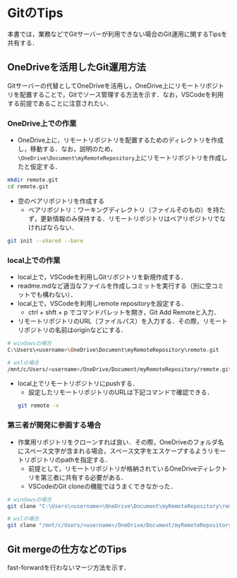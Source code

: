 # GitのTips

本書では，業務などでGitサーバーが利用できない場合のGit運用に関するTipsを共有する．

## OneDriveを活用したGit運用方法

Gitサーバーの代替としてOneDriveを活用し，OneDrive上にリモートリポジトリを配置することで，Gitでソース管理する方法を示す．なお，VSCodeを利用する前提であることに注意されたい．

### OneDrive上での作業

- OneDrive上に，リモートリポジトリを配置するためのディレクトリを作成し，移動する．なお，説明のため，`\OneDrive\Document\myRemoteRepository`上にリモートリポジトリを作成したと仮定する．
```sh
mkdir remote.git
cd remote.git
```

- 空のベアリポジトリを作成する
  - ベアリポジトリ：ワーキングディレクトリ（ファイルそのもの）を持たず，更新情報のみ保持する．リモートリポジトリはベアリポジトリでなければならない．

```sh
git init --shared --bare
```

### local上での作業

- local上で，VSCodeを利用しGitリポジトリを新規作成する．
- readme.mdなど適当なファイルを作成しコミットを実行する（別に空コミットでも構わない）．
- local上で，VSCodeを利用しremote repositoryを設定する．
  - ctrl + shft + p でコマンドパレットを開き，Git Add Remoteと入力．
- リモートリポジトリのURL（ファイルパス）を入力する．その際，リモートリポジトリの名前はoriginなどにする．

```sh
# windowsの場合
C:\Users\<username>\OneDrive\Document\myRemoteRepository\remote.git

# wslの場合
/mnt/c/Users/<username>/OneDrive/Document/myRemoteRepository/remote.git
```

- local上でリモートリポジトリにpushする．
  - 設定したリモートリポジトリのURLは下記コマンドで確認できる．
  ```sh
  git remote -v
  ```
### 第三者が開発に参画する場合
- 作業用リポジトリをクローンすれば良い．その際，OneDriveのフォルダ名にスペース文字が含まれる場合，スペース文字をエスケープするようリモートリポジトリのpathを指定する．
  - 前提として，リモートリポジトリが格納されているOneDriveディレクトリを第三者に共有する必要がある．
  - VSCodeのGit cloneの機能ではうまくできなかった．
```sh
# windowsの場合
git clone "C:\Users\<username>\OneDrive\Document\myRemoteRepository\remote.git"

# wslの場合
git clone "/mnt/c/Users/<username>/OneDrive/Document/myRemoteRepository/remote.git"
```

## Git mergeの仕方などのTips

fast-forwardを行わないマージ方法を示す．

